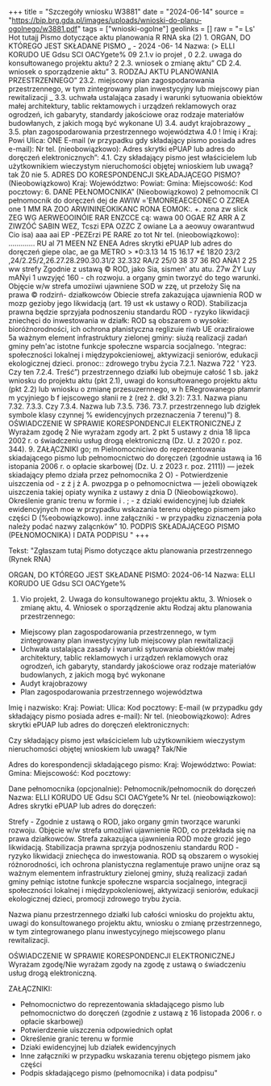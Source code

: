 +++
title = "Szczegóły wniosku W3881"
date = "2024-06-14"
source = "https://bip.brg.gda.pl/images/uploads/wnioski-do-planu-ogolnego/w3881.pdf"
tags = ["wnioski-ogolne"]
geolinks = []
raw = "= Ls' Hot tutajj Pismo dotyczące aktu planowania R RNA ska  (2)  1. ORGAN, DO KTÓREGO JEST SKŁADANE PISMO „ -  2024 -06- 14 Nazwa: (> ELLI KORUDO UE Gdsu SCI  OACYgete% 09 2.1.v io projeł , 0 2.2. uwaga do konsułtowanego projektu aktu? 2 2.3. wniosek o zmianę aktu” CD 2.4. wniosek o sporządzenie aktu” 3. RODZAJ AKTU PLANOWANIA PRZESTRZENNEGO” 23.2. miejscowy pian zagospodarowania przestrzennego, w tym zintegrowany plan inwestycyjny lub miejscowy pian rewitalizacji _ 3.3. uchwała ustalająca zasady i warunki sytuowania obiektów małej architektury, tablic rektamowych i urządzeń reklamowych oraz ogrodzeń, ich gabaryty, standardy jakościowe oraz rodzaje materiałów budowłanych, z jakich mogą być wykonane U) 3.4. audyt krajobrazowy _ 3.5. płan zagospodarowania przestrzennego województwa 4.0 ! Imię i Kraj: Powi Ulica: ONE E-mail (w przypadku gdy składający pismo posiada adres e-mail): Nr tel. (nieobowiązkowo): Adres skrytki ePUAP lub adres do doręczeń elektronicznych”: 4.1. Czy składający pismo jest właścicielem lub użytkownikiem wieczystym nieruchomości objętej wnioskiem lub uwagą? tak Ż0 nie 5. ADRES DO KORESPONDENCJI SKŁADAJĄCEGO PISMO? (Nieobowiązkowo) Kraj: Województwo: Powiat: Gmina: Miejscowość: Kod pocztowy: 6. DANE PEŁNOMOCNIKA” (Nieobowiązkowo) 2 pełnomocnik CI pełnomocnik do doręczeń dej de AWIW ='EMONREAECEONEC O ZZREA one 1 MM RA ZOO ARWININEOKIKANC RONA EOMOK:. +. zona zw slick ZEG WG AERWEOOINÓIE RAR ENZCCE cą: wawa 00 OGAE RZ ARR A Z ZIWZÓĆ SABIN WEZ, Tcszi EPA OZZC Z owiane La a aeowuy owarantwud Cio isa) aaa aai EP -PEZErzi PE RARE zo tot Nr tel. (nieobowiązkowo): ............. RU al 71 MEEN NZ ENEA Adres skrytki ePUAP lub adres do doręczeń  giepe olac, ae ga METRO > *0:3.13 14 15 16.17 *£ 1820 23/2 ,24/2.25/2,26.27.28.290.30.31/2 32.332 RA/2 25/0 38 37 36 RO AŃA1 2 25 ww strefy Zgodnie z ustawą © ROD, jako Sia, sismen' atu atu. Ż7w ŻY Luy mAŃyi 1 uwzyjęć 160 - ch rozwoju. a organy gmin tworzyć do tego warunki. Objęcie w/w strefa umoziiwi ujawniene SOD w zzę, ut przełoży Się na prawa © rodzirń- działkowców Obiecie strefa zakazująca ujawnienia ROD w mozp gezioby jego likwidacją (art. 19 ust «k ustawy o ROD). Stabilizacja prawna będzie sprzyjała podnoszeniu standardu ROD - ryzyko likwidacji zniechęci do inwestowania w działk: ROD są obszarem o wysokie: bioróżnorodności, ich ochrona płanistyczna reglizuie riwb UE orazłiraiowe 5a ważnym element infrastruktury zielonej gminy: siużą realizacji zadań gminy pełn'ac istotne funkcje społeczne wsparcia socjalnego. 'ntegrac: społeczności lokalnej i międzypokcieniowej, aktywizacji seniorów, edukacji ekologicznej dzieci. pronoc:: zdrowego trybu życia 7.2.1. Nazwa 722 ' Y23. Czy ten  7.2.4. Treść”) przestrzennego działki lub obejmuje całość 1 sb. jakż wniosku do projektu aktu (pkt 2.1), uwagi do konsułtowanego projektu aktu (pkt 2.2) lub wniosku o zmianę przesuzernnego, w h ERegrowanego płamrir m ycyjniego b f iejscowego słanii re ż (reż ż. dkł 3.2): 7.3.1. Nazwa pianu 7.32. 7.3.3. Czy  7.3.4. Nazwa lub 7.3.5. 736. 73.7. przestrzennego lub dzigłek symbole klasy czynnej % ewidencyjnych przeznaczenia 7 terenu)”) 8. OŚWIADCZENIE W SPRAWIE KORESPONDENCJI ELEKTRONICZNEJ Z Wyrażam zgodę 2 Nie wyrażam zgody art. 2 pkt 5 ustawy z dnia 18 lipca 2002 r. o świadczeniu usług drogą elektroniczną (Dz. U. z 2020 r. poz. 344). 9. ZAŁĄCZNIKI go; m Pielnomocniciwo do reprezentowania skiadającego pismo lub pełnomocnictwo do doręczeń (zgodnie ustawą ia 16 istopania 2006 r. o opłacie skarbowej (Dz. U. z 2023 r. poz. 2111)) — jeżek skiadający płemo działa przez pełnomocnika 2 O) - Potwierdzenie uiszczenia od - z ż j ż A. pwozpga p o pełnomocnictwa — jeżeli obowiązek uiszczenia takiej opiaty wynika z ustawy z dnia D  (Nieobowiązkowo). Określenie granic trenu w formie i . ; - z dziaki ewidencyjnej lub działek ewidencyjnych moe w przypadku wskazania terenu objętego pismem jako części D (%eobowiązkowo). inne załączniki - w przypadku ziznaczenia poła należy podać nazwy zalącnków” 10. PODPIS SKŁADAJĄCEGO PISMO (PEŁNOMOCNIKA) I DATA PODPISU "
+++

Tekst: "Zgłaszam tutaj
Pismo dotyczące aktu planowania przestrzennego (Rynek RNA)

ORGAN, DO KTÓREGO JEST SKŁADANE PISMO: 2024-06-14
Nazwa: ELLI KORUDO UE Gdsu SCI OACYgete%
1. Vio projekt, 2. Uwaga do konsultowanego projektu aktu, 3. Wniosek o zmianę aktu, 4. Wniosek o sporządzenie aktu
Rodzaj aktu planowania przestrzennego:
- Miejscowy plan zagospodarowania przestrzennego, w tym zintegrowany plan inwestycyjny lub miejscowy plan rewitalizacji
- Uchwała ustalająca zasady i warunki sytuowania obiektów małej architektury, tablic reklamowych i urządzeń reklamowych oraz ogrodzeń, ich gabaryty, standardy jakościowe oraz rodzaje materiałów budowlanych, z jakich mogą być wykonane
- Audyt krajobrazowy
- Plan zagospodarowania przestrzennego województwa

Imię i nazwisko:
Kraj:
Powiat:
Ulica:
Kod pocztowy:
E-mail (w przypadku gdy składający pismo posiada adres e-mail):
Nr tel. (nieobowiązkowo):
Adres skrytki ePUAP lub adres do doręczeń elektronicznych:

Czy składający pismo jest właścicielem lub użytkownikiem wieczystym nieruchomości objętej wnioskiem lub uwagą?
Tak/Nie

Adres do korespondencji składającego pismo:
Kraj:
Województwo:
Powiat:
Gmina:
Miejscowość:
Kod pocztowy:

Dane pełnomocnika (opcjonalnie):
Pełnomocnik/pełnomocnik do doręczeń
Nazwa: ELLI KORUDO UE Gdsu SCI OACYgete%
Nr tel. (nieobowiązkowo):
Adres skrytki ePUAP lub adres do doręczeń:

Strefy - Zgodnie z ustawą o ROD, jako organy gmin tworzące warunki rozwoju. Objęcie w/w strefa umożliwi ujawnienie ROD, co przekłada się na prawa działkowców. Strefa zakazująca ujawnienia ROD może grozić jego likwidacją. Stabilizacja prawna sprzyja podnoszeniu standardu ROD - ryzyko likwidacji zniechęca do inwestowania. ROD są obszarem o wysokiej różnorodności, ich ochrona planistyczna reglamentuje prawo unijne oraz są ważnym elementem infrastruktury zielonej gminy, służą realizacji zadań gminy pełniąc istotne funkcje społeczne wsparcia socjalnego, integracji społeczności lokalnej i międzypokoleniowej, aktywizacji seniorów, edukacji ekologicznej dzieci, promocji zdrowego trybu życia.

Nazwa pianu przestrzennego działki lub całości wniosku do projektu aktu, uwagi do konsultowanego projektu aktu, wniosku o zmianę przestrzennego, w tym zintegrowanego planu inwestycyjnego miejscowego planu rewitalizacji.

OŚWIADCZENIE W SPRAWIE KORESPONDENCJI ELEKTRONICZNEJ
Wyrażam zgodę/Nie wyrażam zgody na zgodę z ustawą o świadczeniu usług drogą elektroniczną.

ZAŁĄCZNIKI:
- Pełnomocnictwo do reprezentowania składającego pismo lub pełnomocnictwo do doręczeń (zgodnie z ustawą z 16 listopada 2006 r. o opłacie skarbowej)
- Potwierdzenie uiszczenia odpowiednich opłat
- Określenie granic terenu w formie
- Dziaki ewidencyjnej lub działek ewidencyjnych
- Inne załączniki w przypadku wskazania terenu objętego pismem jako części
- Podpis składającego pismo (pełnomocnika) i data podpisu"



